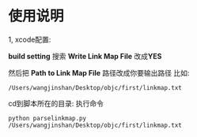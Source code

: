 #  使用说明

1, xcode配置: 

**build setting** 搜索 
**Write Link Map File** 改成**YES**

然后把 **Path to Link Map File** 路径改成你要输出路径
比如:

```
/Users/wangjinshan/Desktop/objc/first/linkmap.txt
```

cd到脚本所在的目录:
执行命令

```
python parselinkmap.py /Users/wangjinshan/Desktop/objc/first/linkmap.txt
```


